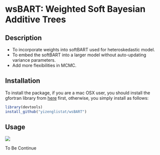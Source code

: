 # wsBART: Weighted Soft Bayesian Additive Trees

## Description

- To incorporate weights into softBART used for heteroskedastic model.
- To embed the softBART into a larger model without auto-updating variance parameters. 
- Add more flexibilities in MCMC.

## Installation

To install the package, if you are a mac OSX user, you should install the gfortran library from [here](https://cran.r-project.org/bin/macosx/tools/) first, otherwise, you simply install as follows:

``` r
library(devtools)
install_github("yizenglistat/wsBART")
```

## Usage

<img src="https://render.githubusercontent.com/render/math?math=Y_i=f(X_i)\+\epsilon_i">

To Be Continue